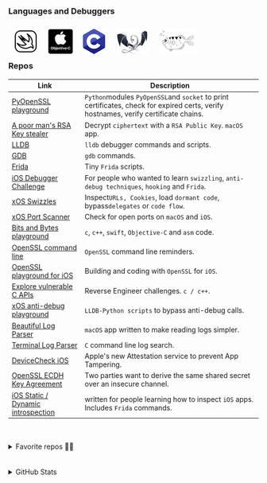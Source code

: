 
### Languages and Debuggers

[<img align="left" alt="swift_language" style="border:5px;margin:10px;float:left;" src="images/swift_icon.png" />][swiftlang]
[<img align="left" alt="objc_language" style="border:5px;margin:10px;float:left;" src="images/objc_icon.png" />][objclang]
[<img align="left" alt="c_language" style="border:5px;margin:10px;float:left;" src="images/c_icon.png" />][c_lang]
[<img align="left" alt="lldb_debugger" style="border:5px;margin:10px;float:left;" src="images/lldb_icon.png" />][lldb_debugger]
[<img align="left" alt="gdb_debugger" style="border:5px;margin:10px;float:left;" src="images/gdb_icon.png" />][gdb_debugger]

[swiftlang]: https://swift.org/
[objclang]: https://developer.apple.com/library/archive/documentation/Cocoa/Conceptual/ProgrammingWithObjectiveC/Introduction/Introduction.html
[c_lang]: https://en.wikipedia.org/wiki/Dennis_Ritchie
[lldb_debugger]: https://lldb.llvm.org/
[gdb_debugger]: https://www.gnu.org/software/gdb/

<br />
<br />
<br />

### Repos

Link | Description
--|---
[PyOpenSSL playground](https://github.com/rustymagnet3000/python_openssl_playground) |  `Python`modules `PyOpenSSL`and `socket` to print certificates, check for expired certs, verify hostnames, verify certificate chains.
[A poor man's RSA Key stealer](https://github.com/rustymagnet3000/poor_man_rsa_secret_stealer) | Decrypt `ciphertext` with a `RSA Public Key`. `macOS` app.
[LLDB](https://github.com/rustymagnet3000/lldb_debugger_and_reversing_ios_apps)  | `lldb` debugger commands and scripts.
[GDB](https://github.com/rustymagnet3000/gdb)  | `gdb` commands.
[Frida](https://github.com/rustymagnet3000/frida_scripts)| Tiny `Frida` scripts.
[iOS Debugger Challenge](https://github.com/rustymagnet3000/debugger_challenge) |  For people who wanted to learn `swizzling`, `anti-debug techniques`, `hooking` and `Frida`.  
[xOS Swizzles](https://github.com/rustymagnet3000/reverse_engineer_ios_with_swizzles) | Inspect`URLs, Cookies`, load `dormant code`, bypass`delegates` or `code flow`.
[xOS Port Scanner](https://github.com/rustymagnet3000/ios_macos_poor_port_scanner) | Check for open ports on `macOS` and `iOS`.
[Bits and Bytes playground](https://github.com/rustymagnet3000/bits_bytes_playground) |  `c`, `c++`, `swift`, `Objective-C` and `asm` code.
[OpenSSL command line](https://gist.github.com/rustymagnet3000/e1bad38d30827e2f9f68bedc7534084d) |  `OpenSSL` command line reminders.
[OpenSSL playground for iOS](https://github.com/rustymagnet3000/objc_openssl_playground) |  Building and coding with `OpenSSL` for `iOS`.
[Explore vulnerable C APIs](https://github.com/rustymagnet3000/Reverse-Engineering-C-challenges)|  Reverse Engineer challenges. `c / c++`.
[xOS anti-debug playground](https://github.com/rustymagnet3000/anti_debug_playground) |   `LLDB-Python scripts` to bypass anti-debug calls.
[Beautiful Log Parser](https://github.com/rustymagnet3000/beautifulParser) | `macOS` app written to make reading logs simpler.
[Terminal Log Parser](https://github.com/rustymagnet3000/c_tidy_file_read) | `C` command line log search.
[DeviceCheck iOS](https://github.com/rustymagnet3000/ios_devicecheck_app_attest) | Apple's new Attestation service to prevent App Tampering.
[OpenSSL ECDH Key Agreement](https://github.com/rustymagnet3000/OpenSSLKeyAgreementECDH) | Two parties want to derive the same shared secret over an insecure channel.
[iOS Static / Dynamic introspection](https://gist.github.com/rustymagnet3000/605c333519cd265c7eac9d556f46dc75)|  written for people learning how to inspect `iOS` apps. Includes `Frida` commands.

<br />
<br />

<details>
  <summary>Favorite repos 👏🏼</summary>

Link | Description
--|---
[Liz Rice](https://github.com/lizrice) | Container and Kubernetes Security
[Derek Selander](https://github.com/DerekSelander/LLDB) | Reverse Engineering master
[Matthew Green](https://blog.cryptographyengineering.com/) | Cryptography and Privacy
[Mike Ash](https://mikeash.com/) | `Objective-C` wizard
[Ole Begemann](https://oleb.net/) | `Swift` wizard
[Jessie Frazelle](https://blog.jessfraz.com/) | Excellent Computer Scientist
</details>
<br />
<br />
<details>
  <summary>GitHub Stats</summary>

<img align="left" src="https://github-readme-stats.vercel.app/api?username=rustymagnet3000&show_icons=true&hide_border=true" alt="rustymagnet3000's GitHub Stats" />

</details>